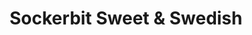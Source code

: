 ---
title: "Sockerbit Sweet & Swedish"
url: /new-york/sockerbit-sweet-and-swedish/
shop: confectionery
---